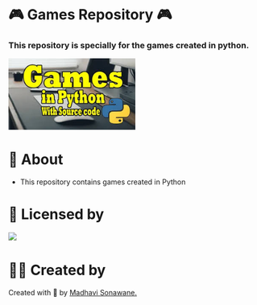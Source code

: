 # 🎮 Games Repository 🎮

### This repository is specially for the games created in python. 

<img src="https://github.com/CODING-Enthusiast9857/Python_Games/blob/main/Games.jpeg" width=50% height=50%>

# 📌 About
- This repository contains games created in Python

# 📝 Licensed by 
<img src="https://img.shields.io/github/license/payloadbox/xss-payload-list">

# 👸🏻 Created by 
Created with 🤍 by <a href="https://github.com/CODING-Enthusiast9857" target="_blank">Madhavi Sonawane.</a>

